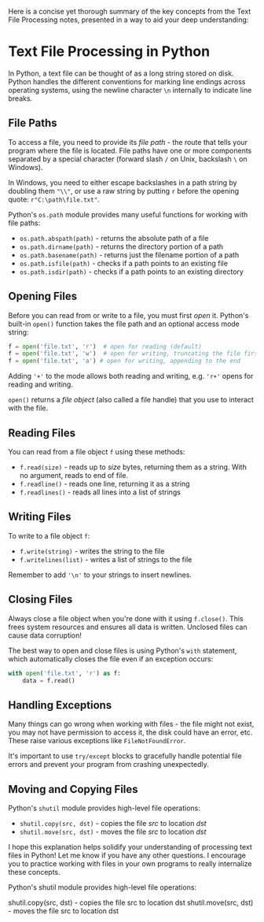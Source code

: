 Here is a concise yet thorough summary of the key concepts from the Text File Processing notes, presented in a way to aid your deep understanding:

# Text File Processing in Python

In Python, a text file can be thought of as a long string stored on disk. Python handles the different conventions for marking line endings across operating systems, using the newline character `\n` internally to indicate line breaks.

## File Paths
To access a file, you need to provide its *file path* - the route that tells your program where the file is located. File paths have one or more components separated by a special character (forward slash `/` on Unix, backslash `\` on Windows). 

In Windows, you need to either escape backslashes in a path string by doubling them `"\\"`, or use a raw string by putting `r` before the opening quote: `r"C:\path\file.txt"`.

Python's `os.path` module provides many useful functions for working with file paths:

- `os.path.abspath(path)` - returns the absolute path of a file
- `os.path.dirname(path)` - returns the directory portion of a path  
- `os.path.basename(path)` - returns just the filename portion of a path
- `os.path.isfile(path)` - checks if a path points to an existing file
- `os.path.isdir(path)` - checks if a path points to an existing directory

## Opening Files
Before you can read from or write to a file, you must first *open* it. Python's built-in `open()` function takes the file path and an optional access mode string:

```python
f = open('file.txt', 'r')  # open for reading (default) 
f = open('file.txt', 'w')  # open for writing, truncating the file first
f = open('file.txt', 'a') # open for writing, appending to the end
```

Adding `'+'` to the mode allows both reading and writing, e.g. `'r+'` opens for reading and writing.

`open()` returns a *file object* (also called a file handle) that you use to interact with the file. 

## Reading Files
You can read from a file object `f` using these methods:

- `f.read(size)` - reads up to *size* bytes, returning them as a string. With no argument, reads to end of file.  
- `f.readline()` - reads one line, returning it as a string
- `f.readlines()` - reads all lines into a list of strings

## Writing Files  
To write to a file object `f`:

- `f.write(string)` - writes the string to the file
- `f.writelines(list)` - writes a list of strings to the file

Remember to add `'\n'` to your strings to insert newlines.

## Closing Files 
Always close a file object when you're done with it using `f.close()`. This frees system resources and ensures all data is written. Unclosed files can cause data corruption!

The best way to open and close files is using Python's `with` statement, which automatically closes the file even if an exception occurs:

```python
with open('file.txt', 'r') as f:
    data = f.read()
```

## Handling Exceptions
Many things can go wrong when working with files - the file might not exist, you may not have permission to access it, the disk could have an error, etc. These raise various exceptions like `FileNotFoundError`. 

It's important to use `try/except` blocks to gracefully handle potential file errors and prevent your program from crashing unexpectedly.

## Moving and Copying Files
Python's `shutil` module provides high-level file operations:

- `shutil.copy(src, dst)` - copies the file *src* to location *dst*  
- `shutil.move(src, dst)` - moves the file *src* to location *dst*

I hope this explanation helps solidify your understanding of processing text files in Python! Let me know if you have any other questions. I encourage you to practice working with files in your own programs to really internalize these concepts.


Python's shutil module provides high-level file operations:

shutil.copy(src, dst) - copies the file src to location dst
shutil.move(src, dst) - moves the file src to location dst
